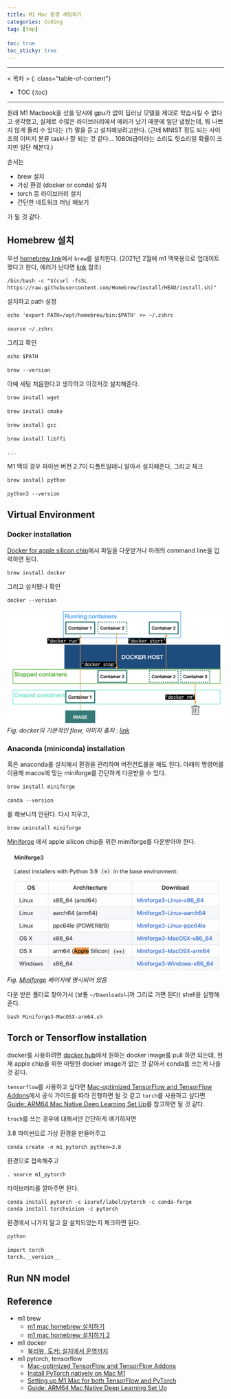 ```yaml
---
title: M1 Mac 환경 세팅하기
categories: Coding
tag: [tmp]

toc: true
toc_sticky: true
---
```


---
< 목차 >
{: class="table-of-content"}
* TOC
{:toc}
---

원래 M1 Macbook을 샀을 당시에 gpu가 없이 딥러닝 모델을 제대로 학습시킬 수 없다고 생각했고, 실제로 수많은 라이브러리에서 에러가 났기 때문에 일단 냅뒀는데,
뭐 나쁘지 않게 돌리 수 있다는 (?) 말을 듣고 설치해보려고한다. (근데 MNIST 정도 되는 사이즈의 이미지 분류 task나 잘 되는 것 같다... 1080ti급이라는 소리도 헛소리일 확률이 크지만 일단 해본다.) 


순서는 

- brew 설치
- 가상 환경 (docker or conda) 설치
- torch 등 라이브러리 설치 
- 간단한 네트워크 러닝 해보기

가 될 것 같다.




## Homebrew 설치

우선 [homebrew link](https://brew.sh/index_ko)에서 `brew`를 설치한다. 
(2021년 2월에 m1 맥북용으로 업데이트했다고 한다, 에러가 난다면 [link](https://gist.github.com/nrubin29/bea5aa83e8dfa91370fe83b62dad6dfa) 참조)

```
/bin/bash -c "$(curl -fsSL https://raw.githubusercontent.com/Homebrew/install/HEAD/install.sh)"
```

설치하고 path 설정

```
echo 'export PATH=/opt/homebrew/bin:$PATH' >> ~/.zshrc

source ~/.zshrc
```

그리고 확인

```
echo $PATH

brew --version
```

아예 세팅 처음한다고 생각하고 이것저것 설치해준다.

```
brew install wget

brew install cmake

brew install gcc

brew install libffi

...
```

M1 맥의 경우 파이썬 버전 2.7이 디폴트일테니 알아서 설치해준다, 그리고 체크

```
brew install python

python3 --version
```


## Virtual Environment

### Docker installation

[Docker for apple silicon chip](https://docs.docker.com/docker-for-mac/apple-silicon/)에서 파일을 다운받거나 아래의 command line을 입력하면 된다.

```
brew install docker 
```

그리고 설치됐나 확인

```
docker --version
```

![docker](/assets/images/m1_mac/docker.png)
*Fig. docker의 기본적인 flow, 이미지 출처 : [link](http://moducon.kr/2018/wp-content/uploads/sites/2/2018/12/leesangsoo_slide.pdf)*

### Anaconda (miniconda) installation 

혹은 anaconda를 설치해서 환경을 관리하며 버전컨트롤을 해도 된다. 아래의 명령어를 이용해 macos에 맞는 miniforge를 간단하게 다운받을 수 있다.

```
brew install miniforge

conda --version
```

를 해보니까 안된다. 다시 지우고,

```
brew uninstall miniforge
```

[Miniforge](https://github.com/conda-forge/miniforge#download) 에서 apple silicon chip을 위한 mimiforge를 다운받아야 한다.

![miniforge](/assets/images/m1_mac/miniforge.png)
*Fig. [Miniforge](https://github.com/conda-forge/miniforge#download) 페이지에 명시되어 있음*

다운 받은 폴더로 찾아가서 (보통 `~/Downloads`니까 그리로 가면 된다) shell을 실행해준다.

```
bash Miniforge3-MacOSX-arm64.sh
```

## Torch or Tensorflow installation

docker를 사용하려면 [docker hub](https://hub.docker.com/)에서 원하는 docker image를 pull 하면 되는데, 
현재 apple chip을 위한 마땅한 docker image가 없는 것 같아서 conda를 쓰는게 나을 것 같다.


`tensorflow`를 사용하고 싶다면 [Mac-optimized TensorFlow and TensorFlow Addons](https://github.com/apple/tensorflow_macos)에서 공식 가이드를 따라 진행하면 될 것 같고 `torch`를 사용하고 싶다면 [Guide: ARM64 Mac Native Deep Learning Set Up](https://github.com/oresttokovenko/Guide-ARM64-Mac-Native-Deep-Learning-Set-Up)를 참고하면 될 것 같다.


`troch`를 쓰는 경우에 대해서만 간단하게 얘기하자면


3.8 파이썬으로 가상 환경을 만들어주고

```
conda create -n m1_pytorch python=3.8
```

환경으로 접속해주고

```
. source m1_pytorch
```

라이브러리를 깔아주면 된다.

```
conda install pytorch -c isuruf/label/pytorch -c conda-forge
conda install torchvision -c pytorch
```

환경에서 나가지 말고 잘 설치되었는지 체크하면 된다.

```
python

import torch
torch.__version__
```


## Run NN model



## Reference
- m1 brew
  - [m1 mac homebrew 설치하기](https://shanepark.tistory.com/m/45?category=1182535)
  - [m1 mac homebrew 설치하기 2](https://cpuu.postype.com/post/9183991)
- m1 docker
  - [북리뷰, 도커: 설치에서 운영까지](https://cpuu.postype.com/post/2948749)
- m1 pytorch, tensorflow
  - [Mac-optimized TensorFlow and TensorFlow Addons](https://github.com/apple/tensorflow_macos)
  - [Install PyTorch natively on Mac M1](https://github.com/edadaltocg/install-pytorch-m1)
  - [Setting up M1 Mac for both TensorFlow and PyTorch](https://naturale0.github.io/machine%20learning/setting-up-m1-mac-for-both-tensorflow-and-pytorch)
  - [Guide: ARM64 Mac Native Deep Learning Set Up](https://github.com/oresttokovenko/Guide-ARM64-Mac-Native-Deep-Learning-Set-Up)
